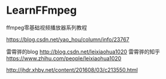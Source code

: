 # LearnFFmpeg

ffmpeg零基础视频播放器系列教程

https://blog.csdn.net/yao_hou/column/info/23767


雷霄骅的blog
http://blog.csdn.net/leixiaohua1020
雷霄骅的知乎
https://www.zhihu.com/people/leixiaohua1020

http://jhdr.xhby.net/content/201608/03/c213550.html
